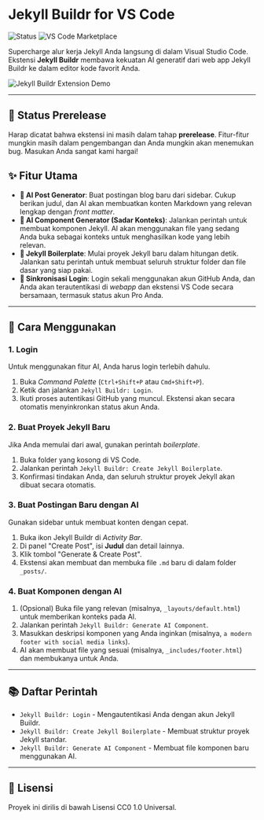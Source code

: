# Jekyll Buildr for VS Code

![Status](https://img.shields.io/badge/status-prerelease-yellow)
![VS Code Marketplace](https://img.shields.io/visual-studio-marketplace/v/Daffadev.jekyll-buildr-vscode?label=Marketplace)

Supercharge alur kerja Jekyll Anda langsung di dalam Visual Studio Code. Ekstensi **Jekyll Buildr** membawa kekuatan AI generatif dari web app Jekyll Buildr ke dalam editor kode favorit Anda.

![Jekyll Buildr Extension Demo](https://placehold.co/800x400?text=Demo+GIF+of+Extension+Features)

---

## 🚧 Status Prerelease

Harap dicatat bahwa ekstensi ini masih dalam tahap **prerelease**. Fitur-fitur mungkin masih dalam pengembangan dan Anda mungkin akan menemukan bug. Masukan Anda sangat kami hargai!

## ✨ Fitur Utama

* **🤖 AI Post Generator**: Buat postingan blog baru dari sidebar. Cukup berikan judul, dan AI akan membuatkan konten Markdown yang relevan lengkap dengan *front matter*.
* **🧠 AI Component Generator (Sadar Konteks)**: Jalankan perintah untuk membuat komponen Jekyll. AI akan menggunakan file yang sedang Anda buka sebagai konteks untuk menghasilkan kode yang lebih relevan.
* **🚀 Jekyll Boilerplate**: Mulai proyek Jekyll baru dalam hitungan detik. Jalankan satu perintah untuk membuat seluruh struktur folder dan file dasar yang siap pakai.
* **🔐 Sinkronisasi Login**: Login sekali menggunakan akun GitHub Anda, dan Anda akan terautentikasi di *webapp* dan ekstensi VS Code secara bersamaan, termasuk status akun Pro Anda.

---

## 🚀 Cara Menggunakan

### 1. Login
Untuk menggunakan fitur AI, Anda harus login terlebih dahulu.
1.  Buka *Command Palette* (`Ctrl+Shift+P` atau `Cmd+Shift+P`).
2.  Ketik dan jalankan `Jekyll Buildr: Login`.
3.  Ikuti proses autentikasi GitHub yang muncul. Ekstensi akan secara otomatis menyinkronkan status akun Anda.

### 2. Buat Proyek Jekyll Baru
Jika Anda memulai dari awal, gunakan perintah *boilerplate*.
1.  Buka folder yang kosong di VS Code.
2.  Jalankan perintah `Jekyll Buildr: Create Jekyll Boilerplate`.
3.  Konfirmasi tindakan Anda, dan seluruh struktur proyek Jekyll akan dibuat secara otomatis.

### 3. Buat Postingan Baru dengan AI
Gunakan sidebar untuk membuat konten dengan cepat.
1.  Buka ikon Jekyll Buildr di *Activity Bar*.
2.  Di panel "Create Post", isi **Judul** dan detail lainnya.
3.  Klik tombol "Generate & Create Post".
4.  Ekstensi akan membuat dan membuka file `.md` baru di dalam folder `_posts/`.

### 4. Buat Komponen dengan AI
1.  (Opsional) Buka file yang relevan (misalnya, `_layouts/default.html`) untuk memberikan konteks pada AI.
2.  Jalankan perintah `Jekyll Buildr: Generate AI Component`.
3.  Masukkan deskripsi komponen yang Anda inginkan (misalnya, `a modern footer with social media links`).
4.  AI akan membuat file yang sesuai (misalnya, `_includes/footer.html`) dan membukanya untuk Anda.

---

## 📚 Daftar Perintah

* `Jekyll Buildr: Login` - Mengautentikasi Anda dengan akun Jekyll Buildr.
* `Jekyll Buildr: Create Jekyll Boilerplate` - Membuat struktur proyek Jekyll standar.
* `Jekyll Buildr: Generate AI Component` - Membuat file komponen baru menggunakan AI.

---

## 📄 Lisensi

Proyek ini dirilis di bawah Lisensi CC0 1.0 Universal.